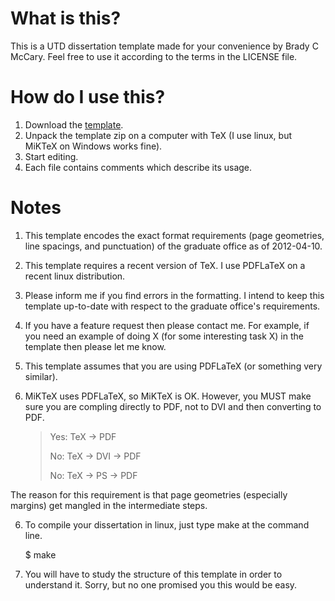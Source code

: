 
# What is this?

This is a UTD dissertation template made for your convenience by Brady C McCary. Feel free to use it according to the terms in the LICENSE file.

# How do I use this?

1. Download the [template](https://github.com/bmccary/utd-dissertation-template/archive/master.zip).
2. Unpack the template zip on a computer with TeX (I use linux, but MiKTeX on Windows works fine).
3. Start editing. 
4. Each file contains comments which describe its usage.

# Notes

1. This template encodes the exact format requirements (page geometries, line spacings, and punctuation) of the graduate office as of 2012-04-10.
2. This template requires a recent version of TeX. I use PDFLaTeX on a recent linux distribution.
3. Please inform me if you find errors in the formatting. I intend to keep this template up-to-date with respect to the graduate office's requirements.
3. If you have a feature request then please contact me. For example, if you need an example of doing X (for some interesting task X) in the template then please let me know.
4. This template assumes that you are using PDFLaTeX (or something very similar).
5. MiKTeX uses PDFLaTeX, so MiKTeX is OK. However, you MUST make sure you are compling directly to PDF, not to DVI and then converting to PDF.
 
    > Yes: TeX -> PDF
    >
    > No: TeX -> DVI -> PDF
    >
    > No: TeX -> PS -> PDF

  The reason for this requirement is that page geometries (especially margins) get mangled in the intermediate steps.

6. To compile your dissertation in linux, just type make at the command line.

     $ make

7. You will have to study the structure of this template in order to understand it. Sorry, but no one promised you this would be easy.
